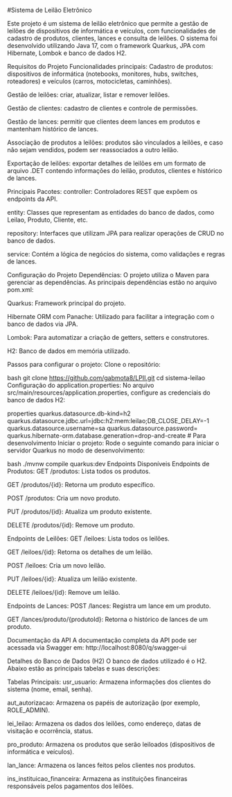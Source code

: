 #Sistema de Leilão Eletrônico

Este projeto é um sistema de leilão eletrônico que permite a gestão de leilões de dispositivos de informática e veículos, com funcionalidades de cadastro de produtos, clientes, lances e consulta de leilões. O sistema foi desenvolvido utilizando Java 17, com o framework Quarkus, JPA com Hibernate, Lombok e banco de dados H2.

Requisitos do Projeto
Funcionalidades principais:
Cadastro de produtos: dispositivos de informática (notebooks, monitores, hubs, switches, roteadores) e veículos (carros, motocicletas, caminhões).

Gestão de leilões: criar, atualizar, listar e remover leilões.

Gestão de clientes: cadastro de clientes e controle de permissões.

Gestão de lances: permitir que clientes deem lances em produtos e mantenham histórico de lances.

Associação de produtos a leilões: produtos são vinculados a leilões, e caso não sejam vendidos, podem ser reassociados a outro leilão.

Exportação de leilões: exportar detalhes de leilões em um formato de arquivo .DET contendo informações do leilão, produtos, clientes e histórico de lances.

Principais Pacotes:
controller: Controladores REST que expõem os endpoints da API.

entity: Classes que representam as entidades do banco de dados, como Leilao, Produto, Cliente, etc.

repository: Interfaces que utilizam JPA para realizar operações de CRUD no banco de dados.

service: Contém a lógica de negócios do sistema, como validações e regras de lances.

Configuração do Projeto
Dependências:
O projeto utiliza o Maven para gerenciar as dependências. As principais dependências estão no arquivo pom.xml:

Quarkus: Framework principal do projeto.

Hibernate ORM com Panache: Utilizado para facilitar a integração com o banco de dados via JPA.

Lombok: Para automatizar a criação de getters, setters e construtores.

H2: Banco de dados em memória utilizado.

Passos para configurar o projeto:
Clone o repositório:

bash
git clone https://github.com/gabmota8/LPII.git
cd sistema-leilao
Configuração do application.properties: No arquivo src/main/resources/application.properties, configure as credenciais do banco de dados H2:

properties
quarkus.datasource.db-kind=h2
quarkus.datasource.jdbc.url=jdbc:h2:mem:leilao;DB_CLOSE_DELAY=-1
quarkus.datasource.username=sa
quarkus.datasource.password=
quarkus.hibernate-orm.database.generation=drop-and-create  # Para desenvolvimento
Iniciar o projeto: Rode o seguinte comando para iniciar o servidor Quarkus no modo de desenvolvimento:

bash
./mvnw compile quarkus:dev
Endpoints Disponíveis
Endpoints de Produtos:
GET /produtos: Lista todos os produtos.

GET /produtos/{id}: Retorna um produto específico.

POST /produtos: Cria um novo produto.

PUT /produtos/{id}: Atualiza um produto existente.

DELETE /produtos/{id}: Remove um produto.

Endpoints de Leilões:
GET /leiloes: Lista todos os leilões.

GET /leiloes/{id}: Retorna os detalhes de um leilão.

POST /leiloes: Cria um novo leilão.

PUT /leiloes/{id}: Atualiza um leilão existente.

DELETE /leiloes/{id}: Remove um leilão.

Endpoints de Lances:
POST /lances: Registra um lance em um produto.

GET /lances/produto/{produtoId}: Retorna o histórico de lances de um produto.

Documentação da API
A documentação completa da API pode ser acessada via Swagger em: http://localhost:8080/q/swagger-ui

Detalhes do Banco de Dados (H2)
O banco de dados utilizado é o H2. Abaixo estão as principais tabelas e suas descrições:

Tabelas Principais:
usr_usuario: Armazena informações dos clientes do sistema (nome, email, senha).

aut_autorizacao: Armazena os papéis de autorização (por exemplo, ROLE_ADMIN).

lei_leilao: Armazena os dados dos leilões, como endereço, datas de visitação e ocorrência, status.

pro_produto: Armazena os produtos que serão leiloados (dispositivos de informática e veículos).

lan_lance: Armazena os lances feitos pelos clientes nos produtos.

ins_instituicao_financeira: Armazena as instituições financeiras responsáveis pelos pagamentos dos leilões.
